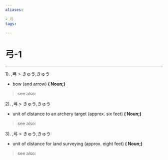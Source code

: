 ```yaml
---
aliases:
    
- 弓
tags:
    
---
```


# 弓-1
---
1).
,弓 > きゅう,きゅう

- bow (and arrow)
**( Noun;)**
> see also: 
            
2).
,弓 > きゅう,きゅう

- unit of distance to an archery target (approx. six feet)
**( Noun;)**
> see also: 
            
3).
,弓 > きゅう,きゅう

- unit of distance for land surveying (approx. eight feet)
**( Noun;)**
> see also: 
            